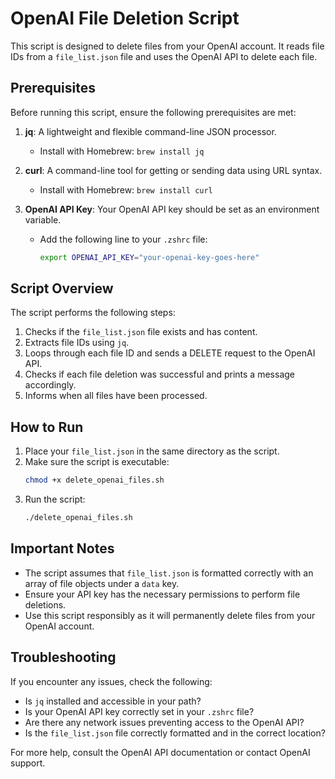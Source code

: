 # OpenAI File Deletion Script

This script is designed to delete files from your OpenAI account. It reads file IDs from a `file_list.json` file and uses the OpenAI API to delete each file.

## Prerequisites

Before running this script, ensure the following prerequisites are met:

1. **jq**: A lightweight and flexible command-line JSON processor.
   - Install with Homebrew: `brew install jq`

2. **curl**: A command-line tool for getting or sending data using URL syntax.
   - Install with Homebrew: `brew install curl`

3. **OpenAI API Key**: Your OpenAI API key should be set as an environment variable.
   - Add the following line to your `.zshrc` file:
     ```bash
     export OPENAI_API_KEY="your-openai-key-goes-here"
     ```

## Script Overview

The script performs the following steps:

1. Checks if the `file_list.json` file exists and has content.
2. Extracts file IDs using `jq`.
3. Loops through each file ID and sends a DELETE request to the OpenAI API.
4. Checks if each file deletion was successful and prints a message accordingly.
5. Informs when all files have been processed.

## How to Run

1. Place your `file_list.json` in the same directory as the script.
2. Make sure the script is executable:
   ```bash
   chmod +x delete_openai_files.sh
   ```
3. Run the script:
   ```bash
   ./delete_openai_files.sh
   ```

## Important Notes

- The script assumes that `file_list.json` is formatted correctly with an array of file objects under a `data` key.
- Ensure your API key has the necessary permissions to perform file deletions.
- Use this script responsibly as it will permanently delete files from your OpenAI account.

## Troubleshooting

If you encounter any issues, check the following:

- Is `jq` installed and accessible in your path?
- Is your OpenAI API key correctly set in your `.zshrc` file?
- Are there any network issues preventing access to the OpenAI API?
- Is the `file_list.json` file correctly formatted and in the correct location?

For more help, consult the OpenAI API documentation or contact OpenAI support.
